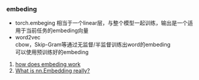 ### embeding
- torch.embeging 相当于一个linear层，与整个模型一起训练，输出是一个适用于当前任务的embeding向量  
- word2vec  
  cbow，Skip-Gram等通过无监督/半监督训练出word的embeding  
可以使用预训练好的embeding  
1) [how does embeding work](https://discuss.pytorch.org/t/how-does-nn-embedding-work/88518)
2) [What is nn.Embedding really?](https://medium.com/@gautam.e/what-is-nn-embedding-really-de038baadd24)